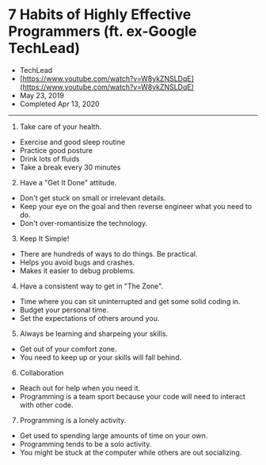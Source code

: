 # 7 Habits of Highly Effective Programmers (ft. ex-Google TechLead)
- TechLead
- [https://www.youtube.com/watch?v=W8ykZNSLDqE](https://www.youtube.com/watch?v=W8ykZNSLDqE)
- May 23, 2019
- Completed Apr 13, 2020
---
1. Take care of your health.
  - Exercise and good sleep routine
  - Practice good posture
  - Drink lots of fluids
  - Take a break every 30 minutes
2. Have a "Get It Done" attitude.
  - Don't get stuck on small or irrelevant details.
  - Keep your eye on the goal and then reverse engineer what you need to do.
  - Don't over-romantisize the technology.
3. Keep It Simple!
  - There are hundreds of ways to do things. Be practical.
  - Helps you avoid bugs and crashes.
  - Makes it easier to debug problems.
4. Have a consistent way to get in "The Zone".
  - Time where you can sit uninterrupted and get some solid coding in.
  - Budget your personal time.
  - Set the expectations of others around you.
5. Always be learning and sharpeing your skills.
  - Get out of your comfort zone.
  - You need to keep up or your skills will fall behind.
6. Collaboration
  - Reach out for help when you need it.
  - Programming is a team sport because your code will need to interact with other code.
7. Programming is a lonely activity.
  - Get used to spending large amounts of time on your own.
  - Programming tends to be a solo activity.
  - You might be stuck at the computer while others are out socializing.


